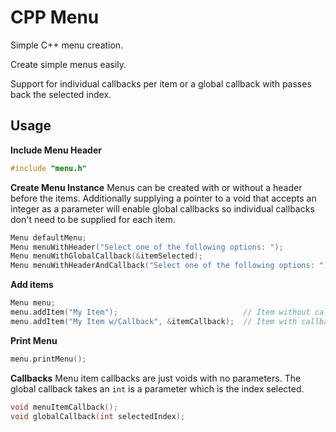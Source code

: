# CPP Menu
Simple C++ menu creation.

Create simple menus easily.

Support for individual callbacks per item or a global callback with passes back the selected index.

## Usage

**Include Menu Header**

```c++
#include "menu.h"
```

**Create Menu Instance**
Menus can be created with or without a header before the items.  Additionally supplying a pointer to a void that accepts an integer as a parameter will enable global callbacks so individual callbacks don't need to be supplied for each item. 

```c++
Menu defaultMenu;                                                         // Default menu
Menu menuWithHeader("Select one of the following options: ");             // Menu with header before items
Menu menuWithGlobalCallback(&itemSelected);                               // Menu with global callback
Menu menuWithHeaderAndCallback("Select one of the following options: ");  // Menu with global callback and header
```

**Add items**
```c++
Menu menu;
menu.addItem("My Item");                            // Item without callback
menu.addItem("My Item w/Callback", &itemCallback);  // Item with callback
```
**Print Menu**
```c++
menu.printMenu();
```

**Callbacks**
Menu item callbacks are just voids with no parameters.  The global callback takes an `int` is a parameter which is the index selected.

```c++
void menuItemCallback();
void globalCallback(int selectedIndex);
```

